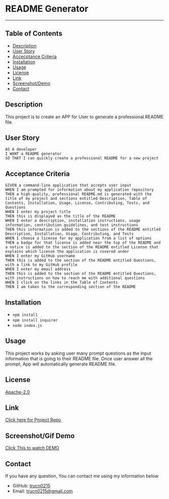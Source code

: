 
  # README Generator
- - - -

  ## Table of Contents
  - [Description](#Description)
  - [User Story](#User-Story)
  - [Accecptance Criteria](#Acceptance-Criteria)
  - [Installation](#Installation)
  - [Usage](#Usage)
  - [License](#License)
  - [Link](#Link)
  - [Screenshot/Demo](#Screenshot/Gif-Demo)
  - [Contact](#Contact)

  ## Description
  This project is to create an APP for User to generate a professional README file.

  ## User Story
  ```
  AS A developer
I WANT a README generator
SO THAT I can quickly create a professional README for a new project
  ```

  ## Acceptance Criteria
  ```
  GIVEN a command-line application that accepts user input
WHEN I am prompted for information about my application repository
THEN a high-quality, professional README.md is generated with the title of my project and sections entitled Description, Table of Contents, Installation, Usage, License, Contributing, Tests, and Questions
WHEN I enter my project title
THEN this is displayed as the title of the README
WHEN I enter a description, installation instructions, usage information, contribution guidelines, and test instructions
THEN this information is added to the sections of the README entitled Description, Installation, Usage, Contributing, and Tests
WHEN I choose a license for my application from a list of options
THEN a badge for that license is added near the top of the README and a notice is added to the section of the README entitled License that explains which license the application is covered under
WHEN I enter my GitHub username
THEN this is added to the section of the README entitled Questions, with a link to my GitHub profile
WHEN I enter my email address
THEN this is added to the section of the README entitled Questions, with instructions on how to reach me with additional questions
WHEN I click on the links in the Table of Contents
THEN I am taken to the corresponding section of the README
  ```

  ## Installation
  - `npm install`
  - `npm install inquirer`
  - `node index.js`

  ## Usage
  This project works by asking user many prompt questions as the Input information that is going to their README file. Once user answer all the prompt, App will automatically generate README file.

  ## License
  [Apache-2.0](https://opensource.org/licenses/Apache-2.0)

  ## Link
  [Click here for Project Repo](https://github.com/trucn0215/TN-Professional-README-Generator)

  ## Screenshot/Gif Demo
  [Click This to watch DEMO](https://youtu.be/p8b8kjuI-eU)

  ## Contact
  If you have any question, You can contact me using my information below
  - GitHub: [trucn0215](https://github.com/trucn0215)
  - Email: trucn0215@gmail.com
  